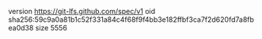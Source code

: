 version https://git-lfs.github.com/spec/v1
oid sha256:59c9a0a81b1c52f331a84c4f68f9f4bb3e182ffbf3ca7f2d620fd7a8fbea0d38
size 5556
